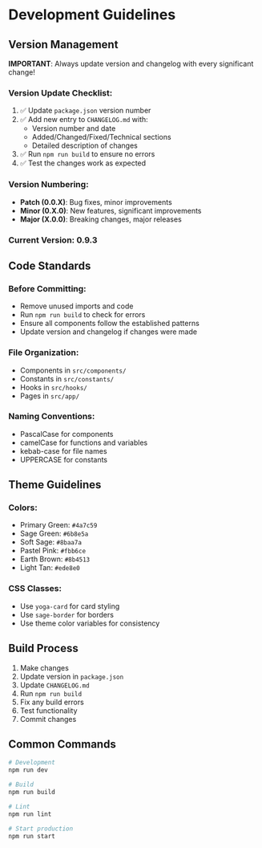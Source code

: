 # Development Guidelines

## Version Management

**IMPORTANT**: Always update version and changelog with every significant change!

### Version Update Checklist:

1. ✅ Update `package.json` version number
2. ✅ Add new entry to `CHANGELOG.md` with:
   - Version number and date
   - Added/Changed/Fixed/Technical sections
   - Detailed description of changes
3. ✅ Run `npm run build` to ensure no errors
4. ✅ Test the changes work as expected

### Version Numbering:

- **Patch (0.0.X)**: Bug fixes, minor improvements
- **Minor (0.X.0)**: New features, significant improvements
- **Major (X.0.0)**: Breaking changes, major releases

### Current Version: 0.9.3

## Code Standards

### Before Committing:

- Remove unused imports and code
- Run `npm run build` to check for errors
- Ensure all components follow the established patterns
- Update version and changelog if changes were made

### File Organization:

- Components in `src/components/`
- Constants in `src/constants/`
- Hooks in `src/hooks/`
- Pages in `src/app/`

### Naming Conventions:

- PascalCase for components
- camelCase for functions and variables
- kebab-case for file names
- UPPERCASE for constants

## Theme Guidelines

### Colors:

- Primary Green: `#4a7c59`
- Sage Green: `#6b8e5a`
- Soft Sage: `#8baa7a`
- Pastel Pink: `#fbb6ce`
- Earth Brown: `#8b4513`
- Light Tan: `#ede8e0`

### CSS Classes:

- Use `yoga-card` for card styling
- Use `sage-border` for borders
- Use theme color variables for consistency

## Build Process

1. Make changes
2. Update version in `package.json`
3. Update `CHANGELOG.md`
4. Run `npm run build`
5. Fix any build errors
6. Test functionality
7. Commit changes

## Common Commands

```bash
# Development
npm run dev

# Build
npm run build

# Lint
npm run lint

# Start production
npm run start
```

